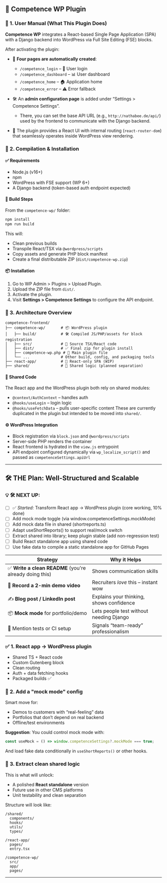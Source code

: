
## 📘 Competence WP Plugin

### 🔸 1. User Manual (What This Plugin Does)

**Competence WP** integrates a React-based Single Page Application (SPA) with a Django backend into WordPress via Full Site Editing (FSE) blocks.

After activating the plugin:

* 📄 **Four pages are automatically created**:

  * `/competence_login` – 🔐 User login
  * `/competence_dashboard` – 📊 User dashboard
  * `/competence_home` – 🏠 Application home
  * `/competence_error` – ⚠️ Error fallback
* 🛠️ An **admin configuration page** is added under “Settings > Competence Settings”.

  * There, you can set the base API URL (e.g., `http://nathabee.de/api/`) used by the frontend to communicate with the Django backend.
* 🧠 The plugin provides a React UI with internal routing (`react-router-dom`) that seamlessly operates inside WordPress view rendering.

### 🔸 2. Compilation & Installation

#### ✅ Requirements

* Node.js (v16+)
* npm
* WordPress with FSE support (WP 6+)
* A Django backend (token-based auth endpoint expected)

#### 🔧 Build Steps

From the `competence-wp/` folder:

```bash
npm install
npm run build
```

This will:

* Clean previous builds
* Transpile React/TSX via `@wordpress/scripts`
* Copy assets and generate PHP block manifest
* Create a final distributable ZIP (`dist/competence-wp.zip`)

#### 📦 Installation

1. Go to WP Admin > Plugins > Upload Plugin.
2. Upload the ZIP file from `dist/`.
3. Activate the plugin.
4. Visit **Settings > Competence Settings** to configure the API endpoint.

### 🔸 3. Architecture Overview

```
competence-frontend/
├── competence-wp/       # 📦 WordPress plugin
│   ├── build/           # 🛠️ Compiled JS/PHP/assets for block registration
│   ├── src/             # 🔧 Source TSX/React code
│   ├── dist/            # ✅ Final zip for plugin install
│   ├── competence-wp.php # 📜 Main plugin file
│   └── ...              # Other build, config, and packaging tools
├── react-app/           # 🧪 React-only SPA (WIP)
├── shared/              # 🔁 Shared logic (planned separation)
```

#### 🔁 Shared Code

The React app and the WordPress plugin both rely on shared modules:

* `@context/AuthContext` – handles auth
* `@hooks/useLogin` – login logic
* `@hooks/useFetchData` – pulls user-specific content
  These are currently duplicated in the plugin but intended to be moved into `shared/`.

#### ⚙️ WordPress Integration

* Block registration via `block.json` and `@wordpress/scripts`
* Server-side PHP renders the container
* React frontend is hydrated in the `view.js` entrypoint
* API endpoint configured dynamically via `wp_localize_script()` and passed as `competenceSettings.apiUrl`

---
  

## 🛠️ THE Plan: Well-Structured and Scalable


### 💡 🛠️ NEXT UP:
- [ ] ✅ *Started:* Transform React app → WordPress plugin (core working, 10% done)
- [ ] Add mock mode toggle (via window.competenceSettings.mockMode)
- [ ] Add mock data file in shared (shortreports.ts)
- [ ] Adapt useShortReports() to support real/mock switch
- [ ] Extract shared into library; keep plugin stable (add non-regression test)
- [ ] Build React standalone app using shared code
- [ ] Use fake data to compile a static standalone app for GitHub Pages

| Strategy                                               | Why it Helps                             |
| ------------------------------------------------------ | ---------------------------------------- |
| ✅ **Write a clean README** (you're already doing this) | Shows communication skills               |
| 🎥 **Record a 2-min demo video**                       | Recruiters *love* this – instant wow     |
| ✍️ **Blog post / LinkedIn post**                       | Explains your thinking, shows confidence |
| 📦 **Mock mode** for portfolio/demo                    | Lets people test without needing Django  |
| 🧪 Mention tests or CI setup                           | Signals “team-ready” professionalism     |


### ✅ **1. React app → WordPress plugin**
 

* Shared TS + React code
* Custom Gutenberg block
* Clean routing
* Auth + data fetching hooks
* Packaged builds ✅

### 🚀 **2. Add a "mock mode" config**

Smart move for:

* Demos to customers with “real-feeling” data
* Portfolios that don’t depend on real backend
* Offline/test environments

**Suggestion**: You could control mock mode with:

```ts
const useMock = () => window.competenceSettings?.mockMode === true;
```

And load fake data conditionally in `useShortReports()` or other hooks.

### 🧩 **3. Extract clean shared logic**

This is what will unlock:

* A polished **React standalone** version
* Future use in other CMS platforms
* Unit testability and clean separation

Structure will look like:

```
/shared/
  components/
  hooks/
  utils/
  types/

/react-app/
  pages/
  entry.tsx

/competence-wp/
  src/
  app/
  pages/
```
 
---
 